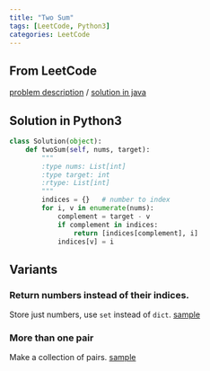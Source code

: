 ```yaml
---
title: "Two Sum"
tags: [LeetCode, Python3]
categories: LeetCode
---
```


## From LeetCode
[problem description](https://leetcode.com/problems/two-sum/description/)
/
[solution in java](https://leetcode.com/problems/two-sum/solution/#approach-3-one-pass-hash-table)

## Solution in Python3
```python
class Solution(object):
    def twoSum(self, nums, target):
        """
        :type nums: List[int]
        :type target: int
        :rtype: List[int]
        """
        indices = {}   # number to index
        for i, v in enumerate(nums):
            complement = target - v
            if complement in indices:
                return [indices[complement], i]
            indices[v] = i
```

## Variants

### Return numbers instead of their indices. 
Store just numbers, use `set` instead of `dict`. 
[sample](https://www.geeksforgeeks.org/given-an-array-a-and-a-number-x-check-for-pair-in-a-with-sum-as-x/)

### More than one pair
Make a collection of pairs. [sample](https://coderbyte.com/algorithm/two-sum-problem)